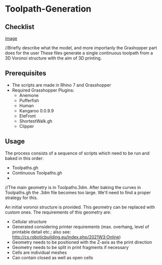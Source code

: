 # Toolpath-Generation
## Checklist
[image](https://user-images.githubusercontent.com/79973649/110300592-54208880-7ff7-11eb-9b82-80e1ff1f0fbc.png)


//Briefly describe what the model, and more importanly the Grashopper part does for the user
These files generate a single continuous toolpath from a 3D Voronoi structure with the aim of 3D printing.

## Prerequisites
- The scripts are made in Rhino 7 and Grasshopper
- Required Grasshopper Plugins:
  - Anemone
  - Pufferfish
  - Human
  - Kangaroo 0.0.9.9
  - EleFront
  - ShortestWalk.gh
  - Clipper

## Usage
The process consists of a sequence of scripts which need to be run and baked in this order:
- Toolpaths.gh
- Continuous Toolpaths.gh
- 
//The main geometry is in Toolpaths.3dm. After baking the curves in Toolpaths.gh the .3dm file becomes too large. We'll need to find a proper strategy for this.




An initial voronoi structure is provided. This geometry can be replaced with custom ones. The requirements of this geometry are:
- Cellular structure
- Generated considering printer requirements (max. overhang, level of printable detail etc.; also see: http://cs.roboticbuilding.eu/index.php/2021W3:Online)
- Geometry needs to be positioned with the Z-axis as the print direction
- Geometry needs to be split in print fragments if necessary
- Cells are individual meshes
- Can contain closed as well as open cells



